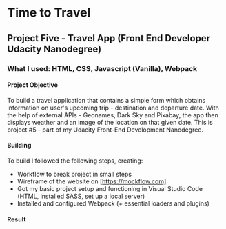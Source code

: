 # Time to Travel 

## Project Five - Travel App (Front End Developer Udacity Nanodegree)
### What I used: HTML, CSS, Javascript (Vanilla), Webpack

#### Project Objective
To build a travel application that contains a simple form which obtains information on user's upcoming trip - destination and departure date. With the help of external APIs - Geonames, Dark Sky and Pixabay, the app then displays weather and an image of the location on that given date. This is project #5 - part of my Udacity Front-End Development Nanodegree.

#### Building
To build I followed the following steps, creating: 

* Workflow to break project in small steps
* Wireframe of the website on [https://mockflow.com]
* Got my basic project setup and functioning in Visual Studio Code (HTML, installed SASS, set up a local server)
* Installed and configured Webpack (+ essential loaders and plugins)


#### Result 
